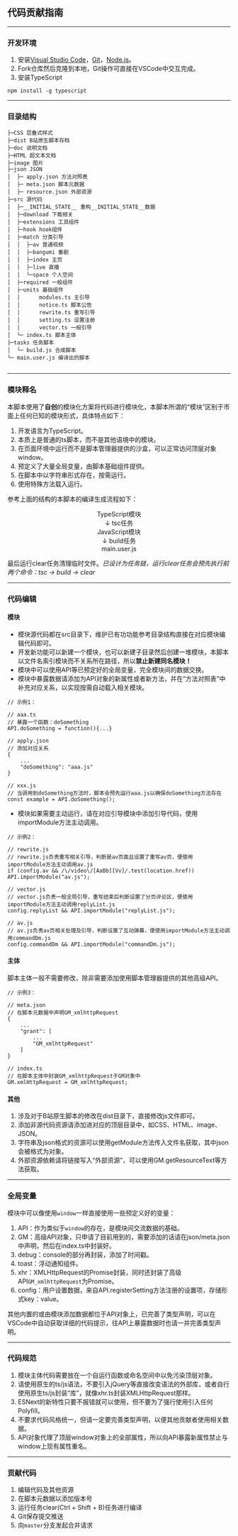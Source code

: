 ## 代码贡献指南
---
### 开发环境
1. 安装[Visual Studio Code](https://code.visualstudio.com/)，[Git](https://git-scm.com/)，[Node.js](https://nodejs.org/en/)。
2. Fork仓库然后克隆到本地，Git操作可直接在VSCode中交互完成。
3. 安装TypeScript
```
npm install -g typescript
```

---
### 目录结构
```
├─CSS 层叠式样式     
├─dist B站原生脚本存档
├─doc 说明文档
├─HTML 超文本文档
├─image 图片
├─json JSON
│  ├─ apply.json 方法对照表
│  ├─ meta.json 脚本元数据
│  ├─ resource.json 外部资源
├─src 源代码
│  ├─__INITIAL_STATE__ 重构__INITIAL_STATE__数据
│  ├─download 下载相关 
│  ├─extensions 工具组件    
│  ├─hook hook组件  
│  ├─match 分类引导
│  │  ├─av 普通视频
│  │  ├─bangumi 番剧
│  │  ├─index 主页
│  │  ├─live 直播
│  │  └─space 个人空间
│  ├─required 一般组件
│  ├─units 基础组件
│  │      modules.ts 主引导
│  │      notice.ts 脚本公告
│  │      rewrite.ts 重写引导
│  │      setting.ts 设置注册
│  │      vector.ts 一般引导
│  └─ index.ts 脚本主体
├─tasks 任务脚本
│  └─ build.js 合成脚本
└─ main.user.js 编译出的脚本
        
```

---
### 模块释名
本脚本使用了**自创**的模块化方案将代码进行模块化，本脚本所谓的“模块”区别于市面上任何已知的模块形式，具体特点如下：
1. 开发语言为TypeScript。
2. 本质上是普通的ts脚本，而不是其他语境中的模块。
3. 在页面环境中运行而不是脚本管理器提供的沙盒，可以正常访问顶层对象window。
4. 预定义了大量全局变量，由脚本基础组件提供。
5. 在脚本中以字符串形式存在，按需运行。
6. 使用特殊方法载入运行。

参考上面的结构的本脚本的编译生成流程如下：

<div style="text-align: center;">
    <div>TypeScript模块</div>
    <div>↓ tsc任务</div>
    <div>JavaScript模块</div>
    <div>↓ build任务</div>
    <div>main.user.js</div>
</div>

最后运行clear任务清理临时文件。*已设计为任务链，运行clear任务会预先执行前两个命令：tsc -> build -> clear*

---
### 代码编辑
#### 模块
- 模块源代码都在src目录下，维护已有功功能参考目录结构直接在对应模块编辑代码即可。  
- 开发新功能可以新建一个模块，也可以新建子目录然后创建一堆模块，本脚本以文件名索引模块而不关系所在路径，所以**禁止新建同名模块！**
- 模块中可以使用API等已预定好的全局变量，完全模块间的数据交换。
- 模块中暴露数据请添加为API对象的新属性或者新方法，并在“方法对照表”中补充对应关系，以实现按需自动载入相关模块。
```
// 示例1：

// aaa.ts
// 暴露一个函数：doSomething
API.doSomething = function(){...}

// apply.json
// 添加对应关系
{
    ...
    "doSomething": "aaa.js"
}

// xxx.js
// 当调用到doSomething方法时，脚本会预先运行aaa.js以确保doSomething方法存在
const example = API.doSomething();
```
- 模块如果需要主动运行，请在对应引导模块中添加引导代码，使用importModule方法主动调用。
```
// 示例2：

// rewrite.js
// rewrite.js负责重写相关引导，判断是av页面且设置了重写av页，便使用importModule方法主动调用av.js
if (config.av && /\/video\/[AaBb][Vv]/.test(location.href)) API.importModule("av.js");

// vector.js
// vector.js负责一般全局引导，重写结束后判断设置了分页评论区，便使用importModule方法主动调用replyList.js
config.replyList && API.importModule("replyList.js");

// av.js
// av.js负责av页相关处理及引导，判断设置了互动弹幕，便使用importModule方法主动调用commandDm.js
config.commandDm && API.importModule("commandDm.js");
```
#### 主体
脚本主体一般不需要修改，除非需要添加使用脚本管理器提供的其他高级API。
```
// 示例3：

// meta.json
// 在脚本元数据中声明GM_xmlhttpRequest
{
    ...
    "grant": [
        ...
        "GM_xmlhttpRequest"
    ]
}

// index.ts
// 在脚本主体中封装GM_xmlhttpRequest于GM对象中
GM.xmlHttpRequest = GM_xmlhttpRequest;
```
#### 其他
1. 涉及对于B站原生脚本的修改在dist目录下，直接修改js文件即可。
2. 添加非源代码资源请添加进对应的顶层目录中，如CSS、HTML、image、JSON。
3. 字符串及json格式的资源可以使用getModule方法传入文件名获取，其中json会被格式为对象。
4. 外部资源依赖请将链接写入“外部资源”，可以使用GM.getResourceText等方法获取。

---
### 全局变量
模块中可以像使用`window`一样直接使用一些预定义好的变量：
1. API：作为类似于`window`的存在，是模块间交流数据的基础。
2. GM：高级API对象，只申请了目前用到的，需要添加的话请在json/meta.json中声明，然后在index.ts中封装好。
3. debug：console的部分再封装，添加了时间戳。
4. toast：浮动通知组件。
5. xhr：XMLHttpRequest的Promise封装，同时还封装了高级API`GM_xmlhttpRequest`为Promise。
6. config：用户设置数据，来自API.registerSetting方法注册的设置项，存储形式key：value。

其他内置的或由模块添加数据都位于API对象上，已完善了类型声明，可以在VSCode中自动获取详细的代码提示，往API上暴露数据时也请一并完善类型声明。

---
### 代码规范
1. 模块主体代码需要放在一个自运行函数或命名空间中以免污染顶层对象。
2. 请使用原生的ts/js语法，不要引入jQuery等直接改变语法的外部库，或者自行使用原生ts/js封装“库”，就像xhr.ts封装XMLHttpRequest那样。
3. ESNext的新特性只要不报错就可以使用，但不要为了强行使用引入任何Polyfill。
4. 不要求代码风格统一，但请一定要完善类型声明，以便其他贡献者使用相关数据。
5. API对象代理了顶层window对象上的全部属性，所以向API暴露新属性禁止与window上现有属性重名。

---
### 贡献代码
1. 编辑代码及其他资源
2. 在脚本元数据以添加版本号
3. 运行任务clear(Ctrl + Shift + B)任务进行编译
4. Git保存提交推送
5. 向`master`分支发起合并请求
